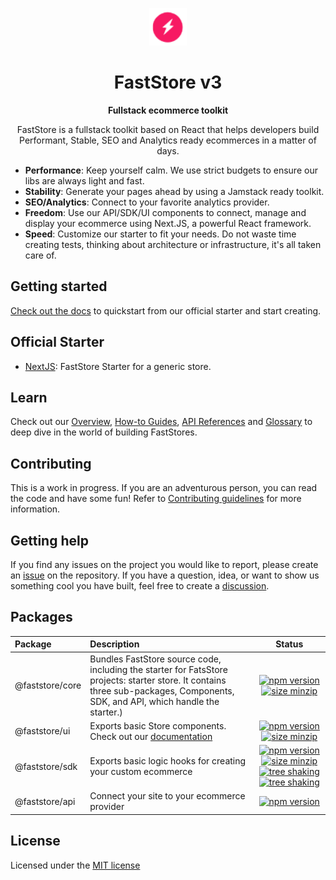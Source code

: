 <p align="center">
  <a href="https://faststore.dev">
    <img alt="Faststore" src="./packages/ui/static/logo.png" width="60" />
  </a>
</p>
<h1 align="center">
  FastStore v3
</h1>
<p align="center">
  <strong>
    Fullstack ecommerce toolkit
  </strong>
</p>
<p align="center">
  FastStore is a fullstack toolkit based on React that helps developers build Performant, Stable, SEO and Analytics ready ecommerces in a matter of days.
</p>

- <strong>Performance</strong>: Keep yourself calm. We use strict budgets to ensure our libs are always light and fast.
- <strong>Stability</strong>: Generate your pages ahead by using a Jamstack ready toolkit.
- <strong>SEO/Analytics</strong>: Connect to your favorite analytics provider.
- <strong>Freedom</strong>: Use our API/SDK/UI components to connect, manage and display your ecommerce using Next.JS, a powerful React framework.
- <strong>Speed</strong>: Customize our starter to fit your needs. Do not waste time creating tests, thinking about architecture or infrastructure, it's all taken care of.

## Getting started

[Check out the docs](https://www.faststore.dev/quickstart) to quickstart from our official starter and start creating.

## Official Starter

- [NextJS](https://github.com/vtex-sites/starter.store): FastStore Starter for a generic store.

## Learn

Check out our [Overview](https://www.faststore.dev/docs/getting-started-overview), [How-to Guides](https://www.faststore.dev/tutorials/gatsby/6), [API References](https://www.faststore.dev/reference) and [Glossary](https://www.faststore.dev/glossary) to deep dive in the world of building FastStores.

## Contributing

This is a work in progress. If you are an adventurous person, you can read the code and have some fun! Refer to [Contributing guidelines](CONTRIBUTING.MD) for more information.

## Getting help

If you find any issues on the project you would like to report, please create an [issue](https://github.com/vtex/faststore/issues) on the repository. If you have a question, idea, or want to show us something cool you have built, feel free to create a [discussion](https://github.com/vtex/faststore/discussions).

## Packages

| Package         | Description                                                                                                                                                                      |                                                                                                                                                                                                                                                   Status                                                                                                                                                                                                                                                    |
| :-------------- | :------------------------------------------------------------------------------------------------------------------------------------------------------------------------------- | :---------------------------------------------------------------------------------------------------------------------------------------------------------------------------------------------------------------------------------------------------------------------------------------------------------------------------------------------------------------------------------------------------------------------------------------------------------------------------------------------------------: |
| @faststore/core | Bundles FastStore source code, including the starter for FatsStore projects: starter store. It contains three sub-packages, Components, SDK, and API, which handle the starter.) |                                                                                                                                 [![npm version](https://badge.fury.io/js/%40faststore%2Fcore.svg)](https://badge.fury.io/js/%40faststore%2Fcore) [![size minzip](https://badgen.net/bundlephobia/minzip/@faststore/core)](https://bundlephobia.com/package/@faststore/core)                                                                                                                                 |
| @faststore/ui   | Exports basic Store components. Check out our [documentation](https://www.faststore.dev/components)                                                                              |                                                                                                                                     [![npm version](https://badge.fury.io/js/%40faststore%2Fui.svg)](https://badge.fury.io/js/%40faststore%2Fui) [![size minzip](https://badgen.net/bundlephobia/minzip/@faststore/ui)](https://bundlephobia.com/package/@faststore/ui)                                                                                                                                     |
| @faststore/sdk  | Exports basic logic hooks for creating your custom ecommerce                                                                                                                     | [![npm version](https://badge.fury.io/js/%40faststore%2Fsdk.svg)](https://badge.fury.io/js/%40faststore%2Fsdk) [![size minzip](https://badgen.net/bundlephobia/minzip/@faststore/sdk)](https://bundlephobia.com/package/@faststore/sdk) [![tree shaking](https://badgen.net/bundlephobia/tree-shaking/@faststore/sdk)](https://bundlephobia.com/package/@faststore/sdk) [![tree shaking](https://badgen.net/bundlephobia/dependency-count/@faststore/sdk)](https://bundlephobia.com/package/@faststore/sdk) |
| @faststore/api  | Connect your site to your ecommerce provider                                                                                                                                     |                                                                                                                                                                                             [![npm version](https://badge.fury.io/js/%40faststore%2Fapi.svg)](https://bundlephobia.com/package/@faststore/api)                                                                                                                                                                                              |

## License

Licensed under the [MIT license](https://github.com/vtex/faststore/blob/master/LICENSE)
